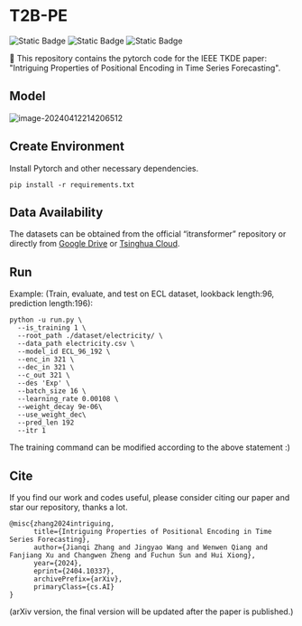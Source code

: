 # T2B-PE

![Static Badge](https://img.shields.io/badge/Time_Series_Forecasting-green)
![Static Badge](https://img.shields.io/badge/Positional_Embedding-Transformer-blue)
![Static Badge](https://img.shields.io/badge/to_be_continue-orange)

🥇 This repository contains the pytorch code for the IEEE TKDE paper: "Intriguing Properties of Positional Encoding in Time Series Forecasting".

## Model

![image-20240412214206512](C:\Users\王婧瑶\AppData\Roaming\Typora\typora-user-images\image-20240412214206512.png)

## Create Environment

Install Pytorch and other necessary dependencies.

```
pip install -r requirements.txt
```

## Data Availability

The datasets can be obtained from the official “itransformer” repository or directly from [Google Drive](https://drive.google.com/file/d/1l51QsKvQPcqILT3DwfjCgx8Dsg2rpjot/view?usp=drive_link) or [Tsinghua Cloud](https://cloud.tsinghua.edu.cn/f/2ea5ca3d621e4e5ba36a/).

## Run

Example: (Train, evaluate, and test on ECL dataset, lookback length:96, prediction length:196):

```
python -u run.py \
  --is_training 1 \
  --root_path ./dataset/electricity/ \
  --data_path electricity.csv \
  --model_id ECL_96_192 \
  --enc_in 321 \
  --dec_in 321 \
  --c_out 321 \
  --des 'Exp' \
  --batch_size 16 \
  --learning_rate 0.00108 \
  --weight_decay 9e-06\
  --use_weight_dec\
  --pred_len 192
  --itr 1
```

The training command can be modified according to the above statement :)

## Cite

If you find our work and codes useful, please consider citing our paper and star our repository, thanks a lot.

```
@misc{zhang2024intriguing,
      title={Intriguing Properties of Positional Encoding in Time Series Forecasting}, 
      author={Jianqi Zhang and Jingyao Wang and Wenwen Qiang and Fanjiang Xu and Changwen Zheng and Fuchun Sun and Hui Xiong},
      year={2024},
      eprint={2404.10337},
      archivePrefix={arXiv},
      primaryClass={cs.AI}
}
```

(arXiv version, the final version will be updated after the paper is published.)
